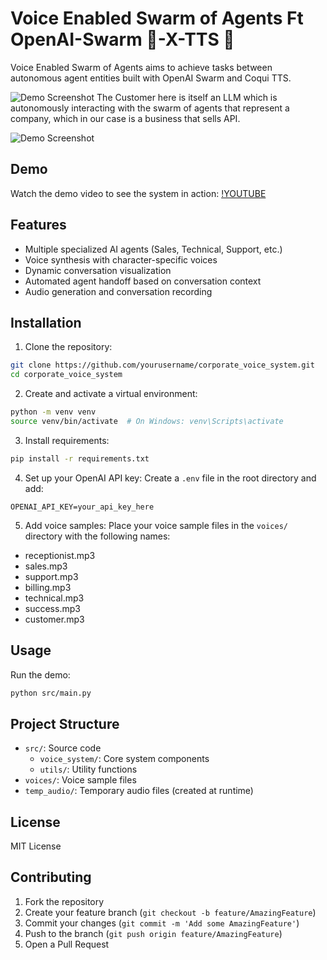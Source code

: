 # Voice Enabled Swarm of Agents Ft OpenAI-Swarm 🐝-X-TTS 🐸

Voice Enabled Swarm of Agents aims to achieve tasks between autonomous agent entities built with OpenAI Swarm and Coqui TTS.


![Demo Screenshot](https://imgur.com/L6Y0tbB.png)
The Customer here is itself an LLM which is autonomously interacting with the swarm of agents that represent a company, which in our case is a business that sells API. 


![Demo Screenshot](https://imgur.com/MVd6sCj.png)


## Demo
Watch the demo video to see the system in action:
[!YOUTUBE](https://www.youtube.com/watch?v=UsvBG0dQjMk)


## Features

- Multiple specialized AI agents (Sales, Technical, Support, etc.)
- Voice synthesis with character-specific voices
- Dynamic conversation visualization
- Automated agent handoff based on conversation context
- Audio generation and conversation recording

## Installation

1. Clone the repository:
```bash
git clone https://github.com/yourusername/corporate_voice_system.git
cd corporate_voice_system
```

2. Create and activate a virtual environment:
```bash
python -m venv venv
source venv/bin/activate  # On Windows: venv\Scripts\activate
```

3. Install requirements:
```bash
pip install -r requirements.txt
```

4. Set up your OpenAI API key:
Create a `.env` file in the root directory and add:
```
OPENAI_API_KEY=your_api_key_here
```

5. Add voice samples:
Place your voice sample files in the `voices/` directory with the following names:
- receptionist.mp3
- sales.mp3
- support.mp3
- billing.mp3
- technical.mp3
- success.mp3
- customer.mp3

## Usage

Run the demo:
```bash
python src/main.py
```

## Project Structure

- `src/`: Source code
  - `voice_system/`: Core system components
  - `utils/`: Utility functions
- `voices/`: Voice sample files
- `temp_audio/`: Temporary audio files (created at runtime)

## License

MIT License

## Contributing

1. Fork the repository
2. Create your feature branch (`git checkout -b feature/AmazingFeature`)
3. Commit your changes (`git commit -m 'Add some AmazingFeature'`)
4. Push to the branch (`git push origin feature/AmazingFeature`)
5. Open a Pull Request
